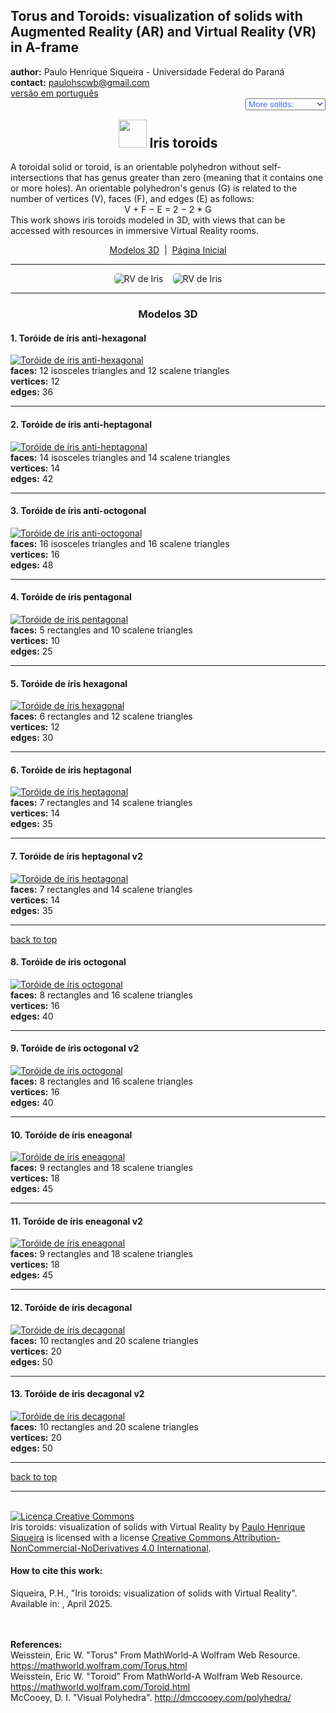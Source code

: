 <link rel="stylesheet" href="../scripts/style1.css">
<meta charset="utf-8">
<link rel="icon" type="image/png" href="vr/salas/imagens/icone.png">
<h2>Torus and Toroids: visualization of solids with Augmented Reality (AR) and Virtual Reality (VR) in A-frame</h2>
 <b>author:</b> Paulo Henrique Siqueira - Universidade Federal do Paraná
 <br><b>contact:</b> <a href="#">paulohscwb@gmail.com</a>
 <br><a href="https://paulohscwb.github.io/torus-toroids/iris/pt-br/">versão em português</a>
 <form style="margin: 0 auto; float:right; text-align:right; width:100%; margin-bottom:15px;">
	<select id="url" onchange="urlHandler(this.value)" style="color:royalblue;">
		<option disabled selected value>More solids:</option>
		<option value="../basic/">Torus and toroids</option>
		<option value="../tetragonal/">Tetragonal toroids</option>
		<option disabled value="../iris/">Iris toroids</option>
		<!--<option value="../mobius-cairo/">Mobius and Cairo toroids</option>
		<option value="../regular/">Regular toroids</option>
		<option value="../hexagonal/">Hexagonal toroids</option>
		<option value="../heptagonal/">Heptagonal dodecahedrons</option>
		<option value="../regular1/">Regular polygonal toroids 1</option>
		<option value="../regular2/">Regular polygonal toroids 2</option>
		<option value="../regular3/">Regular polygonal toroids 3</option>
		<option value="../rings/">Rings toroids</option>
		<option value="../regular4/">Regular polygonal toroids 4</option>
		<option value="../regular5/">Regular polygonal toroids 5</option>-->
	</select>
</form>
<script>
function urlHandler(value) {                               
    window.location.assign(`${value}`);
}
</script>

<p id="p1"></p>
  <h2 align="center"><img src="vr/salas/imagens/icone.png" style="margin-bottom:-10px" width="45"> Iris toroids</h2>
A toroidal solid or toroid, is an orientable polyhedron without self-intersections that has genus greater than zero (meaning that it contains one or more holes). An orientable polyhedron's genus (G) is related to the number of vertices (V), faces (F), and edges (E) as follows:
<center>V + F − E = 2 − 2 * G</center>
This work shows iris toroids modeled in 3D, with views that can be accessed with resources in immersive Virtual Reality rooms.
  <p align="center"><a href="#m3d">Modelos 3D</a><span>&nbsp;&nbsp;|&nbsp;&nbsp;</span><a href="../../pt-br/">Página Inicial</a></p>
 <hr>
 <p align="center"><img src="vr/salas/videos/iris1.gif" style="max-width: 45%; border-radius:5px; margin-right:15px" loading="lazy" alt="RV de Iris"/><img src="vr/salas/videos/iris2.gif" style="max-width: 45%; border-radius:5px;" loading="lazy" alt="RV de Iris"/></p>
<hr>
<h3 id="m3d" align="center">Modelos 3D</h3>
<!--<iframe width="560" height="315" style="max-width:100%" src="https://www.youtube.com/embed/videoseries?list=PLy0I_lGW8HxXgcL9RxOVEfCA1KDLByHZt" title="YouTube video player" frameborder="0" allow="accelerometer; autoplay; clipboard-write; encrypted-media; gyroscope; picture-in-picture; web-share" allowfullscreen></iframe>-->
<h4>1. Toróide de íris anti-hexagonal</h4>
<a href="vr/AntiHexagonalIrisToroid.htm" target="_blank" title="3D model" class="fotoA"><img src="ar/1A.png" class="foto" alt="Toróide de íris anti-hexagonal"></a>
 <br><b>faces:</b> 12 isosceles triangles and 12 scalene triangles
 <br><b>vertices:</b> 12
 <br><b>edges:</b> 36
 <br>
<hr>
<h4>2. Toróide de íris anti-heptagonal</h4>
<a href="vr/AntiHeptagonalIrisToroid.htm" target="_blank" title="3D model" class="fotoA"><img src="ar/2A.png" class="foto" alt="Toróide de íris anti-heptagonal"></a>
 <br><b>faces:</b> 14 isosceles triangles and 14 scalene triangles
 <br><b>vertices:</b> 14
 <br><b>edges:</b> 42
 <br>
<hr>
<h4>3. Toróide de íris anti-octogonal</h4>
<a href="vr/AntiOctagonalIrisToroid.htm" target="_blank" title="3D model" class="fotoA"><img src="ar/3A.png" class="foto" alt="Toróide de íris anti-octogonal"></a>
 <br><b>faces:</b> 16 isosceles triangles and 16 scalene triangles
 <br><b>vertices:</b> 16
 <br><b>edges:</b> 48
 <br>
<hr>
<h4>4. Toróide de íris pentagonal</h4>
<a href="vr/PentagonalIrisToroid.htm" target="_blank" title="3D model" class="fotoA"><img src="ar/4A.png" class="foto" alt="Toróide de íris pentagonal"></a>
 <br><b>faces:</b> 5 rectangles and 10 scalene triangles
 <br><b>vertices:</b> 10
 <br><b>edges:</b> 25
 <br>
<hr>
<h4>5. Toróide de íris hexagonal</h4>
<a href="vr/HexagonalIrisToroid.htm" target="_blank" title="3D model" class="fotoA"><img src="ar/5A.png" class="foto" alt="Toróide de íris hexagonal"></a>
 <br><b>faces:</b> 6 rectangles and 12 scalene triangles
 <br><b>vertices:</b> 12
 <br><b>edges:</b> 30
 <br>
<hr>
<h4>6. Toróide de íris heptagonal</h4>
<a href="vr/HeptagonalIrisToroid.htm" target="_blank" title="3D model" class="fotoA"><img src="ar/6A.png" class="foto" alt="Toróide de íris heptagonal"></a>
 <br><b>faces:</b> 7 rectangles and 14 scalene triangles
 <br><b>vertices:</b> 14
 <br><b>edges:</b> 35
 <br>
<hr>
<h4>7. Toróide de íris heptagonal v2</h4>
<a href="vr/HeptagonalIrisToroid2.htm" target="_blank" title="3D model" class="fotoA"><img src="ar/7A.png" class="foto" alt="Toróide de íris heptagonal"></a>
 <br><b>faces:</b> 7 rectangles and 14 scalene triangles
 <br><b>vertices:</b> 14
 <br><b>edges:</b> 35
 <br>
<hr>
<p class="topop"><a href="#p1" class="topo">back to top</a></p>
<h4>8. Toróide de íris octogonal</h4>
<a href="vr/OctagonalIrisToroid.htm" target="_blank" title="3D model" class="fotoA"><img src="ar/8A.png" class="foto" alt="Toróide de íris octogonal"></a>
 <br><b>faces:</b> 8 rectangles and 16 scalene triangles
 <br><b>vertices:</b> 16
 <br><b>edges:</b> 40
 <br>
<hr>
<h4>9. Toróide de íris octogonal v2</h4>
<a href="vr/OctagonalIrisToroid2.htm" target="_blank" title="3D model" class="fotoA"><img src="ar/9A.png" class="foto" alt="Toróide de íris octogonal"></a>
 <br><b>faces:</b> 8 rectangles and 16 scalene triangles
 <br><b>vertices:</b> 16
 <br><b>edges:</b> 40
 <br>
<hr>
<h4>10. Toróide de íris eneagonal</h4>
<a href="vr/EnneagonalIrisToroid.htm" target="_blank" title="3D model" class="fotoA"><img src="ar/10A.png" class="foto" alt="Toróide de íris eneagonal"></a>
 <br><b>faces:</b> 9 rectangles and 18 scalene triangles
 <br><b>vertices:</b> 18
 <br><b>edges:</b> 45
 <br>
<hr>
<h4>11. Toróide de íris eneagonal v2</h4>
<a href="vr/EnneagonalIrisToroid2.htm" target="_blank" title="3D model" class="fotoA"><img src="ar/11A.png" class="foto" alt="Toróide de íris eneagonal"></a>
 <br><b>faces:</b> 9 rectangles and 18 scalene triangles
 <br><b>vertices:</b> 18
 <br><b>edges:</b> 45
 <br>
<hr>
<h4>12. Toróide de íris decagonal</h4>
<a href="vr/DecagonalIrisToroid.htm" target="_blank" title="3D model" class="fotoA"><img src="ar/12A.png" class="foto" alt="Toróide de íris decagonal"></a>
 <br><b>faces:</b> 10 rectangles and 20 scalene triangles
 <br><b>vertices:</b> 20
 <br><b>edges:</b> 50
 <br>
<hr>
<h4>13. Toróide de íris decagonal v2</h4>
<a href="vr/DecagonalIrisToroid2.htm" target="_blank" title="3D model" class="fotoA"><img src="ar/13A.png" class="foto" alt="Toróide de íris decagonal"></a>
 <br><b>faces:</b> 10 rectangles and 20 scalene triangles
 <br><b>vertices:</b> 20
 <br><b>edges:</b> 50
 <br>
<hr>
<p class="topop"><a href="#p1" class="topo">back to top</a></p>
<hr>

<br><a rel="license" href="http://creativecommons.org/licenses/by-nc-nd/4.0/"><img alt="Licença Creative Commons" style="border-width:0" src="https://i.creativecommons.org/l/by-nc-nd/4.0/88x31.png" loading="lazy"/></a><br /><span xmlns:dct="http://purl.org/dc/terms/" property="dct:title">Iris toroids: visualization of solids with Virtual Reality</span> by <a xmlns:cc="http://creativecommons.org/ns#" href="https://paulohscwb.github.io/torus-toroids/iris/" property="cc:attributionName" rel="cc:attributionURL">Paulo Henrique Siqueira</a> is licensed with a license <a rel="license" href="http://creativecommons.org/licenses/by-nc-nd/4.0/">Creative Commons Attribution-NonCommercial-NoDerivatives 4.0 International</a>.

<h4>How to cite this work:</h4> 
<p>Siqueira, P.H., "Iris toroids: visualization of solids with Virtual Reality". Available in: <https://paulohscwb.github.io/torus-toroids/iris/>, April 2025.</p>
<!--<a target="_blank" href="https://doi.org/10.5281/zenodo.14502405"><img src="https://zenodo.org/badge/DOI/10.5281/zenodo.14502405.svg" alt="DOI"></a>-->
<br><br><b>References:</b>
<br>Weisstein, Eric W. "Torus" From MathWorld-A Wolfram Web Resource. <a href="https://mathworld.wolfram.com/Torus.html" target="_blank">https://mathworld.wolfram.com/Torus.html</a>
<br>Weisstein, Eric W. "Toroid" From MathWorld-A Wolfram Web Resource. <a href="https://mathworld.wolfram.com/Toroid.html" target="_blank">https://mathworld.wolfram.com/Toroid.html</a>
<br>McCooey, D. I. "Visual Polyhedra". <a href="http://dmccooey.com/polyhedra/" target="_blank">http://dmccooey.com/polyhedra/</a>
